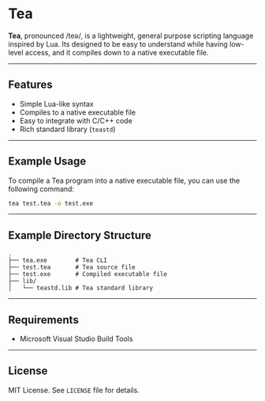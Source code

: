 # Tea

**Tea**, pronounced /teə/, is a lightweight, general purpose scripting language inspired by Lua. Its designed to be easy to understand while having low-level access, and it compiles down to a native executable file.

---

## Features

- Simple Lua-like syntax
- Compiles to a native executable file
- Easy to integrate with C/C++ code
- Rich standard library (`teastd`)

---

## Example Usage

To compile a Tea program into a native executable file, you can use the following command:

```bat
tea test.tea -o test.exe
```

---

## Example Directory Structure

```
.
├── tea.exe        # Tea CLI
├── test.tea       # Tea source file
├── test.exe       # Compiled executable file
├── lib/
│   └── teastd.lib # Tea standard library
```

---

## Requirements

- Microsoft Visual Studio Build Tools

---

## License

MIT License. See `LICENSE` file for details.
